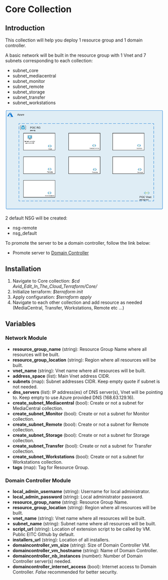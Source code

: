 # Core Collection

## Introduction

This collection will help you deploy 1 resource group and 1 domain controller. 

A basic network will be built in the resource group with 1 Vnet and 7 subnets corresponding to each collection: 

- subnet_core
- subnet_mediacentral
- subnet_monitor
- subnet_remote
- subnet_storage
- subnet_transfer
- subnet_workstations

![current + Next Version](./Network.png)

2 default NSG will be created: 

- nsg-remote
- nsg_default

To promote the server to be a domain controller, follow the link below: 

- Promote server to [Domain Controller](https://computingforgeeks.com/how-to-install-active-directory-domain-services-in-windows-server/)

## Installation 

1. Navigate to Core collection: *$cd Avid_Edit_In_The_Cloud_Terraform/Core/*
1. Initialize terraform: *$terraform init*
1. Apply configuration: *$terraform apply*
1. Navigate to each other collection and add resource as needed (MediaCentral, Transfer, Workstations, Remote etc ...)

## Variables

### Network Module

- **resource_group_name** (string): Resource Group Name where all resources will be built.
- **resource_group_location** (string): Region where all resources will be built. 
- **vnet_name** (string): Vnet name where all resources will be built. 
- **address_space** (list): Main Vnet address CIDR.
- **subnets** (map): Subnet addresses CIDR. Keep empty quote if subnet is not needed. 
- **dns_servers** (list): IP address(es) of DNS server(s), Vnet will be pointing to. Keep empty to use Azure provided DNS (168.63.129.16). 
- **create_subnet_Mediacentral** (bool): Create or not a subnet for MediaCentral collection.
- **create_subnet_Monitor** (bool): Create or not a subnet for Monitor collection.
- **create_subnet_Remote** (bool): Create or not a subnet for Remote collection.
- **create_subnet_Storage** (bool): Create or not a subnet for Storage collection.
- **create_subnet_Transfer** (bool): Create or not a subnet for Transfer collection.
- **create_subnet_Workstations** (bool): Create or not a subnet for Workstations collection.                 
- **tags** (map): Tag for Resource Group. 

### Domain Controller Module

- **local_admin_username** (string): Username for local administrator.              
- **local_admin_password** (string): Local administrator password.             
- **resource_group_name** (string): Resource Group Name.            
- **resource_group_location** (string): Region where all resources will be built.          
- **vnet_name** (string): Vnet name where all resources will be built.                       
- **subnet_name** (string): Subnet name where all resources will be built.                     
- **script_url** (string): Location of extension script to be called by VM. Public EITC Github by default.                   
- **installers_url** (string): Location of all installers.              
- **domaincontroller_vm_size** (string): Size of Domain Controller VM.        
- **domaincontroller_vm_hostname** (string): Name of Domain Controller.    
- **domaincontroller_nb_instances** (number): Number of Domain Controller server(s) needed. 
- **domaincontroller_internet_access** (bool): Internet access to Domain Controller. *False* recommended for better security. 